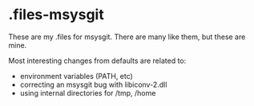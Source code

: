.files-msysgit
==============

These are my .files for msysgit. There are many like them, but these are mine.

Most interesting changes from defaults are related to:

* environment variables (PATH, etc)
* correcting an msysgit bug with libiconv-2.dll
* using internal directories for /tmp, /home

